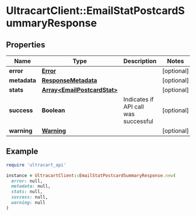 # UltracartClient::EmailStatPostcardSummaryResponse

## Properties

| Name | Type | Description | Notes |
| ---- | ---- | ----------- | ----- |
| **error** | [**Error**](Error.md) |  | [optional] |
| **metadata** | [**ResponseMetadata**](ResponseMetadata.md) |  | [optional] |
| **stats** | [**Array&lt;EmailPostcardStat&gt;**](EmailPostcardStat.md) |  | [optional] |
| **success** | **Boolean** | Indicates if API call was successful | [optional] |
| **warning** | [**Warning**](Warning.md) |  | [optional] |

## Example

```ruby
require 'ultracart_api'

instance = UltracartClient::EmailStatPostcardSummaryResponse.new(
  error: null,
  metadata: null,
  stats: null,
  success: null,
  warning: null
)
```

